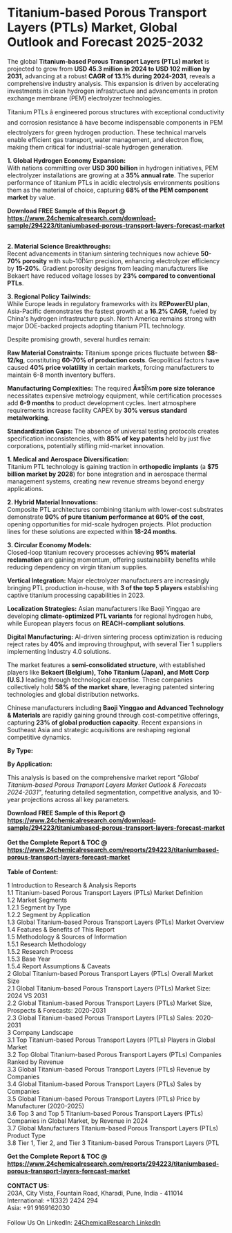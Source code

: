 <h1>Titanium-based Porous Transport Layers (PTLs) Market, Global Outlook and Forecast 2025-2032</h1><p>The global <strong>Titanium-based Porous Transport Layers (PTLs) market</strong> is projected to grow from <strong>USD 45.3 million in 2024 to USD 102 million by 2031</strong>, advancing at a robust <strong>CAGR of 13.1% during 2024-2031</strong>, reveals a comprehensive industry analysis. This expansion is driven by accelerating investments in clean hydrogen infrastructure and advancements in proton exchange membrane (PEM) electrolyzer technologies.</p><p>Titanium PTLs â engineered porous structures with exceptional conductivity and corrosion resistance â have become indispensable components in PEM electrolyzers for green hydrogen production. These technical marvels enable efficient gas transport, water management, and electron flow, making them critical for industrial-scale hydrogen generation.</p><p><strong>1. Global Hydrogen Economy Expansion:</strong><br>
With nations committing over <strong>USD 300 billion</strong> in hydrogen initiatives, PEM electrolyzer installations are growing at a <strong>35% annual rate</strong>. The superior performance of titanium PTLs in acidic electrolysis environments positions them as the material of choice, capturing <strong>68% of the PEM component market</strong> by value.</p><div><b>Download FREE Sample of this Report @ 
            <a href="https://www.24chemicalresearch.com/download-sample/294223/titaniumbased-porous-transport-layers-forecast-market">
            https://www.24chemicalresearch.com/download-sample/294223/titaniumbased-porous-transport-layers-forecast-market</a></b></div><br><p><strong>2. Material Science Breakthroughs:</strong><br>
Recent advancements in titanium sintering techniques now achieve <strong>50-70% porosity</strong> with sub-10Î¼m precision, enhancing electrolyzer efficiency by <strong>15-20%</strong>. Gradient porosity designs from leading manufacturers like Bekaert have reduced voltage losses by <strong>23% compared to conventional PTLs</strong>.</p><p><strong>3. Regional Policy Tailwinds:</strong><br>
While Europe leads in regulatory frameworks with its <strong>REPowerEU plan</strong>, Asia-Pacific demonstrates the fastest growth at a <strong>16.2% CAGR</strong>, fueled by China's hydrogen infrastructure push. North America remains strong with major DOE-backed projects adopting titanium PTL technology.</p><p>Despite promising growth, several hurdles remain:</p><p><strong>Raw Material Constraints:</strong> Titanium sponge prices fluctuate between <strong>$8-12/kg</strong>, constituting <strong>60-70% of production costs</strong>. Geopolitical factors have caused <strong>40% price volatility</strong> in certain markets, forcing manufacturers to maintain 6-8 month inventory buffers.</p><p><strong>Manufacturing Complexities:</strong> The required <strong>Â±5Î¼m pore size tolerance</strong> necessitates expensive metrology equipment, while certification processes add <strong>6-9 months</strong> to product development cycles. Inert atmosphere requirements increase facility CAPEX by <strong>30% versus standard metalworking</strong>.</p><p><strong>Standardization Gaps:</strong> The absence of universal testing protocols creates specification inconsistencies, with <strong>85% of key patents</strong> held by just five corporations, potentially stifling mid-market innovation.</p><p><strong>1. Medical and Aerospace Diversification:</strong><br>
Titanium PTL technology is gaining traction in <strong>orthopedic implants</strong> (a <strong>$75 billion market by 2028</strong>) for bone integration and in aerospace thermal management systems, creating new revenue streams beyond energy applications.</p><p><strong>2. Hybrid Material Innovations:</strong><br>
Composite PTL architectures combining titanium with lower-cost substrates demonstrate <strong>90% of pure titanium performance at 60% of the cost</strong>, opening opportunities for mid-scale hydrogen projects. Pilot production lines for these solutions are expected within <strong>18-24 months</strong>.</p><p><strong>3. Circular Economy Models:</strong><br>
Closed-loop titanium recovery processes achieving <strong>95% material reclamation</strong> are gaining momentum, offering sustainability benefits while reducing dependency on virgin titanium supplies.</p><p><strong>Vertical Integration:</strong> Major electrolyzer manufacturers are increasingly bringing PTL production in-house, with <strong>3 of the top 5 players</strong> establishing captive titanium processing capabilities in 2023.</p><p><strong>Localization Strategies:</strong> Asian manufacturers like Baoji Yinggao are developing <strong>climate-optimized PTL variants</strong> for regional hydrogen hubs, while European players focus on <strong>REACH-compliant solutions</strong>.</p><p><strong>Digital Manufacturing:</strong> AI-driven sintering process optimization is reducing reject rates by <strong>40%</strong> and improving throughput, with several Tier 1 suppliers implementing Industry 4.0 solutions.</p><p>The market features a <strong>semi-consolidated structure</strong>, with established players like <strong>Bekaert (Belgium), Toho Titanium (Japan), and Mott Corp (U.S.)</strong> leading through technological expertise. These companies collectively hold <strong>58% of the market share</strong>, leveraging patented sintering technologies and global distribution networks.</p><p>Chinese manufacturers including <strong>Baoji Yinggao and Advanced Technology &amp; Materials</strong> are rapidly gaining ground through cost-competitive offerings, capturing <strong>23% of global production capacity</strong>. Recent expansions in Southeast Asia and strategic acquisitions are reshaping regional competitive dynamics.</p><p><strong>By Type:</strong></p><p><strong>By Application:</strong></p><p>This analysis is based on the comprehensive market report <em>"Global Titanium-based Porous Transport Layers Market Outlook &amp; Forecasts 2024-2031"</em>, featuring detailed segmentation, competitive analysis, and 10-year projections across all key parameters.</p><div><b>Download FREE Sample of this Report @ 
            <a href="https://www.24chemicalresearch.com/download-sample/294223/titaniumbased-porous-transport-layers-forecast-market">
            https://www.24chemicalresearch.com/download-sample/294223/titaniumbased-porous-transport-layers-forecast-market</a></b></div><br><div><b>Get the Complete Report & TOC @ 
            <a href="https://www.24chemicalresearch.com/reports/294223/titaniumbased-porous-transport-layers-forecast-market">
            https://www.24chemicalresearch.com/reports/294223/titaniumbased-porous-transport-layers-forecast-market</a></b></div><br>
            <b>Table of Content:</b><p>1 Introduction to Research & Analysis Reports<br />
 1.1 Titanium-based Porous Transport Layers (PTLs) Market Definition<br />
 1.2 Market Segments<br />
 1.2.1 Segment by Type<br />
 1.2.2 Segment by Application<br />
 1.3 Global Titanium-based Porous Transport Layers (PTLs) Market Overview<br />
 1.4 Features & Benefits of This Report<br />
 1.5 Methodology & Sources of Information<br />
 1.5.1 Research Methodology<br />
 1.5.2 Research Process<br />
 1.5.3 Base Year<br />
 1.5.4 Report Assumptions & Caveats<br />
2 Global Titanium-based Porous Transport Layers (PTLs) Overall Market Size<br />
 2.1 Global Titanium-based Porous Transport Layers (PTLs) Market Size: 2024 VS 2031<br />
 2.2 Global Titanium-based Porous Transport Layers (PTLs) Market Size, Prospects & Forecasts: 2020-2031<br />
 2.3 Global Titanium-based Porous Transport Layers (PTLs) Sales: 2020-2031<br />
3 Company Landscape<br />
 3.1 Top Titanium-based Porous Transport Layers (PTLs) Players in Global Market<br />
 3.2 Top Global Titanium-based Porous Transport Layers (PTLs) Companies Ranked by Revenue<br />
 3.3 Global Titanium-based Porous Transport Layers (PTLs) Revenue by Companies<br />
 3.4 Global Titanium-based Porous Transport Layers (PTLs) Sales by Companies<br />
 3.5 Global Titanium-based Porous Transport Layers (PTLs) Price by Manufacturer (2020-2025)<br />
 3.6 Top 3 and Top 5 Titanium-based Porous Transport Layers (PTLs) Companies in Global Market, by Revenue in 2024<br />
 3.7 Global Manufacturers Titanium-based Porous Transport Layers (PTLs) Product Type<br />
 3.8 Tier 1, Tier 2, and Tier 3 Titanium-based Porous Transport Layers (PTL</p><div><b>Get the Complete Report & TOC @ 
            <a href="https://www.24chemicalresearch.com/reports/294223/titaniumbased-porous-transport-layers-forecast-market">
            https://www.24chemicalresearch.com/reports/294223/titaniumbased-porous-transport-layers-forecast-market</a></b></div><br><b>CONTACT US:</b><br>
            203A, City Vista, Fountain Road, Kharadi, Pune, India - 411014<br>
            International: +1(332) 2424 294<br>
            Asia: +91 9169162030 <br><br>
            Follow Us On LinkedIn: <a href="https://www.linkedin.com/company/24chemicalresearch/">24ChemicalResearch LinkedIn</a>